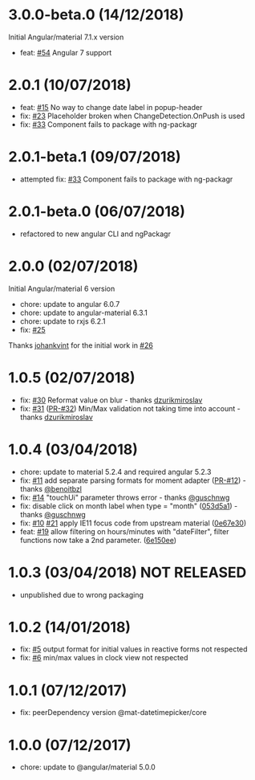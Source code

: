 # 3.0.0-beta.0 (14/12/2018)
Initial Angular/material 7.1.x version
* feat: [#54](https://github.com/kuhnroyal/mat-datetimepicker/issues/54) Angular 7 support

# 2.0.1 (10/07/2018)
* feat: [#15](https://github.com/kuhnroyal/mat-datetimepicker/issues/15) No way to change date label in popup-header
* fix: [#23](https://github.com/kuhnroyal/mat-datetimepicker/issues/23) Placeholder broken when ChangeDetection.OnPush is used
* fix: [#33](https://github.com/kuhnroyal/mat-datetimepicker/issues/33) Component fails to package with ng-packagr

# 2.0.1-beta.1 (09/07/2018)
* attempted fix: [#33](https://github.com/kuhnroyal/mat-datetimepicker/issues/33) Component fails to package with ng-packagr

# 2.0.1-beta.0 (06/07/2018)
* refactored to new angular CLI and ngPackagr

# 2.0.0 (02/07/2018)
Initial Angular/material 6 version
* chore: update to angular 6.0.7
* chore: update to angular-material 6.3.1
* chore: update to rxjs 6.2.1
* fix: [#25](https://github.com/kuhnroyal/mat-datetimepicker/issues/25)

Thanks [johankvint](https://github.com/johankvint) for the initial work in [#26](https://github.com/kuhnroyal/mat-datetimepicker/pull/26)

# 1.0.5 (02/07/2018)
* fix: [#30](https://github.com/kuhnroyal/mat-datetimepicker/pull/30)
Reformat value on blur - thanks [dzurikmiroslav](https://github.com/dzurikmiroslav)
* fix: [#31](https://github.com/kuhnroyal/mat-datetimepicker/issues/31)
([PR-#32](https://github.com/kuhnroyal/mat-datetimepicker/pull/32))
Min/Max validation not taking time into account - thanks [dzurikmiroslav](https://github.com/dzurikmiroslav)

# 1.0.4 (03/04/2018)
* chore: update to material 5.2.4 and required angular 5.2.3
* fix: [#11](https://github.com/kuhnroyal/mat-datetimepicker/issues/11)
add separate parsing formats for moment adapter
([PR-#12](https://github.com/kuhnroyal/mat-datetimepicker/pull/12)) - thanks [@benoitbzl](https://github.com/benoitbzl)
* fix: [#14](https://github.com/kuhnroyal/mat-datetimepicker/pull/14)
"touchUi" parameter throws error - thanks [@guschnwg](https://github.com/guschnwg)
* fix: disable click on month label when type = "month"
([053d5a1](https://github.com/kuhnroyal/mat-datetimepicker/commit/053d5a111e0546cfa33b79117694f4905f1777b0)) - thanks [@guschnwg](https://github.com/guschnwg)
* fix: [#10](https://github.com/kuhnroyal/mat-datetimepicker/issues/10) [#21](https://github.com/kuhnroyal/mat-datetimepicker/issues/21)
apply IE11 focus code from upstream material
([0e67e30](https://github.com/kuhnroyal/mat-datetimepicker/commit/0e67e30b2734985b8dddaa72b03bf1dff70c6b84))
* feat:
[#19](https://github.com/kuhnroyal/mat-datetimepicker/issues/19)
allow filtering on hours/minutes with "dateFilter", filter functions now take a 2nd parameter.
([6e150ee](https://github.com/kuhnroyal/mat-datetimepicker/commit/6e150eeb54a54f77c18e25f578958ee417494c0a))

# 1.0.3 (03/04/2018) NOT RELEASED
* unpublished due to wrong packaging

# 1.0.2 (14/01/2018)
* fix: [#5](https://github.com/kuhnroyal/mat-datetimepicker/issues/5) output format for initial values in reactive forms not respected
* fix: [#6](https://github.com/kuhnroyal/mat-datetimepicker/issues/6) min/max values in clock view not respected

# 1.0.1 (07/12/2017)
* fix: peerDependency version @mat-datetimepicker/core

# 1.0.0 (07/12/2017)
* chore: update to @angular/material 5.0.0
